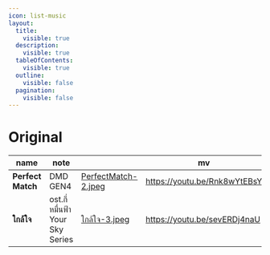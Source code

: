 ```yaml
---
icon: list-music
layout:
  title:
    visible: true
  description:
    visible: true
  tableOfContents:
    visible: true
  outline:
    visible: false
  pagination:
    visible: false
---
```


# Original

<table data-column-title-hidden data-view="cards"><thead><tr><th>name</th><th>note</th><th data-hidden data-card-cover data-type="files"></th><th data-hidden data-card-target data-type="content-ref">mv</th><th data-hidden data-type="content-ref">streaming</th></tr></thead><tbody><tr><td><strong>Perfect Match</strong></td><td>DMD GEN4</td><td><a href="../.gitbook/assets/PerfectMatch-2.jpeg">PerfectMatch-2.jpeg</a></td><td><a href="https://youtu.be/Rnk8wYtEBsY">https://youtu.be/Rnk8wYtEBsY</a></td><td><a href="https://lnkfi.re/PerfectMatchDmdGen4">https://lnkfi.re/PerfectMatchDmdGen4</a></td></tr><tr><td><strong>ใกล้ใจ</strong></td><td>ost.กี่หมื่นฟ้า Your Sky Series</td><td><a href="../.gitbook/assets/ใกล้ใจ-3.jpeg">ใกล้ใจ-3.jpeg</a></td><td><a href="https://youtu.be/sevERDj4naU">https://youtu.be/sevERDj4naU</a></td><td><a href="https://lnkfi.re/GlaiJai">https://lnkfi.re/GlaiJai</a></td></tr></tbody></table>
